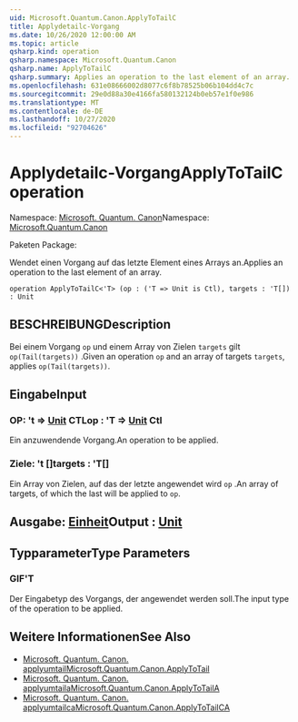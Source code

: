 ```yaml
---
uid: Microsoft.Quantum.Canon.ApplyToTailC
title: Applydetailc-Vorgang
ms.date: 10/26/2020 12:00:00 AM
ms.topic: article
qsharp.kind: operation
qsharp.namespace: Microsoft.Quantum.Canon
qsharp.name: ApplyToTailC
qsharp.summary: Applies an operation to the last element of an array.
ms.openlocfilehash: 631e08666002d8077c6f8b78525b06b104dd4c7c
ms.sourcegitcommit: 29e0d88a30e4166fa580132124b0eb57e1f0e986
ms.translationtype: MT
ms.contentlocale: de-DE
ms.lasthandoff: 10/27/2020
ms.locfileid: "92704626"
---
```

# <a name="applytotailc-operation"></a><span data-ttu-id="c0fd1-102">Applydetailc-Vorgang</span><span class="sxs-lookup"><span data-stu-id="c0fd1-102">ApplyToTailC operation</span></span>

<span data-ttu-id="c0fd1-103">Namespace: [Microsoft. Quantum. Canon](xref:Microsoft.Quantum.Canon)</span><span class="sxs-lookup"><span data-stu-id="c0fd1-103">Namespace: [Microsoft.Quantum.Canon](xref:Microsoft.Quantum.Canon)</span></span>

<span data-ttu-id="c0fd1-104">Paketen [](https://nuget.org/packages/)</span><span class="sxs-lookup"><span data-stu-id="c0fd1-104">Package: [](https://nuget.org/packages/)</span></span>


<span data-ttu-id="c0fd1-105">Wendet einen Vorgang auf das letzte Element eines Arrays an.</span><span class="sxs-lookup"><span data-stu-id="c0fd1-105">Applies an operation to the last element of an array.</span></span>

```qsharp
operation ApplyToTailC<'T> (op : ('T => Unit is Ctl), targets : 'T[]) : Unit
```


## <a name="description"></a><span data-ttu-id="c0fd1-106">BESCHREIBUNG</span><span class="sxs-lookup"><span data-stu-id="c0fd1-106">Description</span></span>

<span data-ttu-id="c0fd1-107">Bei einem Vorgang `op` und einem Array von Zielen `targets` gilt `op(Tail(targets))` .</span><span class="sxs-lookup"><span data-stu-id="c0fd1-107">Given an operation `op` and an array of targets `targets`, applies `op(Tail(targets))`.</span></span>

## <a name="input"></a><span data-ttu-id="c0fd1-108">Eingabe</span><span class="sxs-lookup"><span data-stu-id="c0fd1-108">Input</span></span>

### <a name="op--t--unit-ctl"></a><span data-ttu-id="c0fd1-109">OP: 't => [Unit](xref:microsoft.quantum.lang-ref.unit) CTL</span><span class="sxs-lookup"><span data-stu-id="c0fd1-109">op : 'T => [Unit](xref:microsoft.quantum.lang-ref.unit) Ctl</span></span>

<span data-ttu-id="c0fd1-110">Ein anzuwendende Vorgang.</span><span class="sxs-lookup"><span data-stu-id="c0fd1-110">An operation to be applied.</span></span>


### <a name="targets--t"></a><span data-ttu-id="c0fd1-111">Ziele: 't []</span><span class="sxs-lookup"><span data-stu-id="c0fd1-111">targets : 'T[]</span></span>

<span data-ttu-id="c0fd1-112">Ein Array von Zielen, auf das der letzte angewendet wird `op` .</span><span class="sxs-lookup"><span data-stu-id="c0fd1-112">An array of targets, of which the last will be applied to `op`.</span></span>



## <a name="output--unit"></a><span data-ttu-id="c0fd1-113">Ausgabe: [Einheit](xref:microsoft.quantum.lang-ref.unit)</span><span class="sxs-lookup"><span data-stu-id="c0fd1-113">Output : [Unit](xref:microsoft.quantum.lang-ref.unit)</span></span>



## <a name="type-parameters"></a><span data-ttu-id="c0fd1-114">Typparameter</span><span class="sxs-lookup"><span data-stu-id="c0fd1-114">Type Parameters</span></span>

### <a name="t"></a><span data-ttu-id="c0fd1-115">GIF</span><span class="sxs-lookup"><span data-stu-id="c0fd1-115">'T</span></span>

<span data-ttu-id="c0fd1-116">Der Eingabetyp des Vorgangs, der angewendet werden soll.</span><span class="sxs-lookup"><span data-stu-id="c0fd1-116">The input type of the operation to be applied.</span></span>

## <a name="see-also"></a><span data-ttu-id="c0fd1-117">Weitere Informationen</span><span class="sxs-lookup"><span data-stu-id="c0fd1-117">See Also</span></span>

- [<span data-ttu-id="c0fd1-118">Microsoft. Quantum. Canon. applyumtail</span><span class="sxs-lookup"><span data-stu-id="c0fd1-118">Microsoft.Quantum.Canon.ApplyToTail</span></span>](xref:Microsoft.Quantum.Canon.ApplyToTail)
- [<span data-ttu-id="c0fd1-119">Microsoft. Quantum. Canon. applyumtaila</span><span class="sxs-lookup"><span data-stu-id="c0fd1-119">Microsoft.Quantum.Canon.ApplyToTailA</span></span>](xref:Microsoft.Quantum.Canon.ApplyToTailA)
- [<span data-ttu-id="c0fd1-120">Microsoft. Quantum. Canon. applyumtailca</span><span class="sxs-lookup"><span data-stu-id="c0fd1-120">Microsoft.Quantum.Canon.ApplyToTailCA</span></span>](xref:Microsoft.Quantum.Canon.ApplyToTailCA)